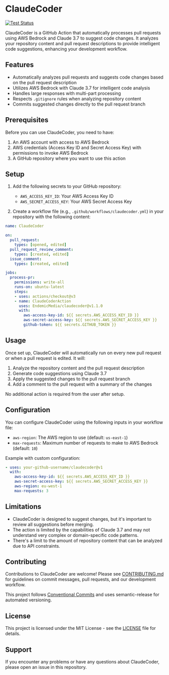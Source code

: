 # ClaudeCoder

[![Test Status](https://github.com/EndemicMedia/claudecoder/actions/workflows/test.yml/badge.svg)](https://github.com/EndemicMedia/claudecoder/actions/workflows/test.yml)
 
ClaudeCoder is a GitHub Action that automatically processes pull requests using AWS Bedrock and Claude 3.7 to suggest code changes. It analyzes your repository content and pull request descriptions to provide intelligent code suggestions, enhancing your development workflow.

## Features

- Automatically analyzes pull requests and suggests code changes based on the pull request description
- Utilizes AWS Bedrock with Claude 3.7 for intelligent code analysis
- Handles large responses with multi-part processing
- Respects `.gitignore` rules when analyzing repository content
- Commits suggested changes directly to the pull request branch

## Prerequisites

Before you can use ClaudeCoder, you need to have:

1. An AWS account with access to AWS Bedrock
2. AWS credentials (Access Key ID and Secret Access Key) with permissions to invoke AWS Bedrock
3. A GitHub repository where you want to use this action

## Setup

1. Add the following secrets to your GitHub repository:
   - `AWS_ACCESS_KEY_ID`: Your AWS Access Key ID
   - `AWS_SECRET_ACCESS_KEY`: Your AWS Secret Access Key

2. Create a workflow file (e.g., `.github/workflows/claudecoder.yml`) in your repository with the following content:

```yaml
name: ClaudeCoder

on:
  pull_request:
    types: [opened, edited]
  pull_request_review_comment:
    types: [created, edited]
  issue_comment:
    types: [created, edited]

jobs:
  process-pr:
    permissions: write-all
    runs-on: ubuntu-latest
    steps:
    - uses: actions/checkout@v3
    - name: ClaudeCoderAction
      uses: EndemicMedia/claudecoder@v1.1.0
      with:
        aws-access-key-id: ${{ secrets.AWS_ACCESS_KEY_ID }}
        aws-secret-access-key: ${{ secrets.AWS_SECRET_ACCESS_KEY }}
        github-token: ${{ secrets.GITHUB_TOKEN }}
```

## Usage

Once set up, ClaudeCoder will automatically run on every new pull request or when a pull request is edited. It will:

1. Analyze the repository content and the pull request description
2. Generate code suggestions using Claude 3.7
3. Apply the suggested changes to the pull request branch
4. Add a comment to the pull request with a summary of the changes

No additional action is required from the user after setup.

## Configuration

You can configure ClaudeCoder using the following inputs in your workflow file:

- `aws-region`: The AWS region to use (default: `us-east-1`)
- `max-requests`: Maximum number of requests to make to AWS Bedrock (default: `10`)

Example with custom configuration:

```yaml
- uses: your-github-username/claudecoder@v1
  with:
    aws-access-key-id: ${{ secrets.AWS_ACCESS_KEY_ID }}
    aws-secret-access-key: ${{ secrets.AWS_SECRET_ACCESS_KEY }}
    aws-region: eu-west-1
    max-requests: 3
```

## Limitations

- ClaudeCoder is designed to suggest changes, but it's important to review all suggestions before merging.
- The action is limited by the capabilities of Claude 3.7 and may not understand very complex or domain-specific code patterns.
- There's a limit to the amount of repository content that can be analyzed due to API constraints.

## Contributing

Contributions to ClaudeCoder are welcome! Please see [CONTRIBUTING.md](CONTRIBUTING.md) for guidelines on commit messages, pull requests, and our development workflow.

This project follows [Conventional Commits](https://www.conventionalcommits.org/) and uses semantic-release for automated versioning.

## License

This project is licensed under the MIT License - see the [LICENSE](LICENSE) file for details.

## Support

If you encounter any problems or have any questions about ClaudeCoder, please open an issue in this repository.

